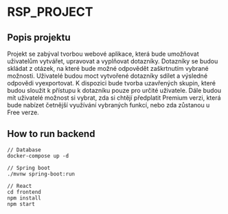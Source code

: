 # RSP_PROJECT

## Popis projektu
Projekt se zabýval tvorbou webové aplikace, která bude umožňovat uživatelům vytvářet, upravovat a vyplňovat dotazníky. Dotazníky se budou skládat z otázek, na které bude možné odpovědět zaškrtnutím vybrané možnosti. Uživatelé budou moct vytvořené dotazníky sdílet a výsledné odpovědi vyexportovat. K dispozici bude tvorba uzavřených skupin, které budou sloužit k přístupu k dotazníku pouze pro určité uživatele. Dále budou mít uživatelé možnost si vybrat, zda si chtějí předplatit Premium verzi, která bude nabízet četnější využívání vybraných funkcí, nebo zda zůstanou u Free verze.


## How to run backend

```
// Database
docker-compose up -d

// Spring boot
./mvnw spring-boot:run

// React
cd frontend
npm install 
npm start
```
